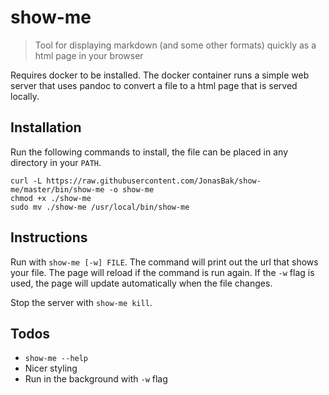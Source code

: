 # show-me
> Tool for displaying markdown (and some other formats) quickly as a html page in your browser

Requires docker to be installed. The docker container runs a simple web server that uses pandoc to convert a file to a html page that is served locally.

## Installation
Run the following commands to install, the file can be placed in any directory in your `PATH`.
```
curl -L https://raw.githubusercontent.com/JonasBak/show-me/master/bin/show-me -o show-me
chmod +x ./show-me
sudo mv ./show-me /usr/local/bin/show-me
```

## Instructions
Run with `show-me [-w] FILE`. The command will print out the url that shows your file. The page will reload if the command is run again. If the `-w` flag is used, the page will update automatically when the file changes.

Stop the server with `show-me kill`.

## Todos
 * `show-me --help`
 * Nicer styling
 * Run in the background with `-w` flag
